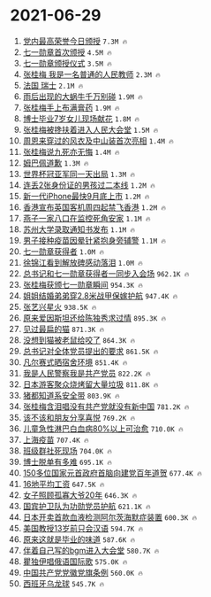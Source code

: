 # 2021-06-29

1. [党内最高荣誉今日颁授](https://s.weibo.com/weibo?q=%23%E5%85%9A%E5%86%85%E6%9C%80%E9%AB%98%E8%8D%A3%E8%AA%89%E4%BB%8A%E6%97%A5%E9%A2%81%E6%8E%88%23&Refer=top) `7.3M 🔥`
1. [七一勋章首次颁授](https://s.weibo.com/weibo?q=%23%E4%B8%83%E4%B8%80%E5%8B%8B%E7%AB%A0%E9%A6%96%E6%AC%A1%E9%A2%81%E6%8E%88%23&Refer=top) `4.5M 🔥`
1. [七一勋章颁授仪式](https://s.weibo.com/weibo?q=%23%E4%B8%83%E4%B8%80%E5%8B%8B%E7%AB%A0%E9%A2%81%E6%8E%88%E4%BB%AA%E5%BC%8F%23&Refer=top) `3.5M 🔥`
1. [张桂梅 我是一名普通的人民教师](https://s.weibo.com/weibo?q=%E5%BC%A0%E6%A1%82%E6%A2%85%20%E6%88%91%E6%98%AF%E4%B8%80%E5%90%8D%E6%99%AE%E9%80%9A%E7%9A%84%E4%BA%BA%E6%B0%91%E6%95%99%E5%B8%88&Refer=top) `2.3M 🔥`
1. [法国 瑞士](https://s.weibo.com/weibo?q=%E6%B3%95%E5%9B%BD%20%E7%91%9E%E5%A3%AB&Refer=top) `2.1M 🔥`
1. [雨后出现的大蜗牛千万别碰](https://s.weibo.com/weibo?q=%23%E9%9B%A8%E5%90%8E%E5%87%BA%E7%8E%B0%E7%9A%84%E5%A4%A7%E8%9C%97%E7%89%9B%E5%8D%83%E4%B8%87%E5%88%AB%E7%A2%B0%23&Refer=top) `1.9M 🔥`
1. [张桂梅手上布满膏药](https://s.weibo.com/weibo?q=%23%E5%BC%A0%E6%A1%82%E6%A2%85%E6%89%8B%E4%B8%8A%E5%B8%83%E6%BB%A1%E8%86%8F%E8%8D%AF%23&Refer=top) `1.9M 🔥`
1. [博士毕业7岁女儿现场献花](https://s.weibo.com/weibo?q=%23%E5%8D%9A%E5%A3%AB%E6%AF%95%E4%B8%9A7%E5%B2%81%E5%A5%B3%E5%84%BF%E7%8E%B0%E5%9C%BA%E7%8C%AE%E8%8A%B1%23&Refer=top) `1.8M 🔥`
1. [张桂梅被搀扶着进入人民大会堂](https://s.weibo.com/weibo?q=%23%E5%BC%A0%E6%A1%82%E6%A2%85%E8%A2%AB%E6%90%80%E6%89%B6%E7%9D%80%E8%BF%9B%E5%85%A5%E4%BA%BA%E6%B0%91%E5%A4%A7%E4%BC%9A%E5%A0%82%23&Refer=top) `1.5M 🔥`
1. [周恩来穿过的风衣及中山装首次亮相](https://s.weibo.com/weibo?q=%23%E5%91%A8%E6%81%A9%E6%9D%A5%E7%A9%BF%E8%BF%87%E7%9A%84%E9%A3%8E%E8%A1%A3%E5%8F%8A%E4%B8%AD%E5%B1%B1%E8%A3%85%E9%A6%96%E6%AC%A1%E4%BA%AE%E7%9B%B8%23&Refer=top) `1.4M 🔥`
1. [张桂梅说九死亦无悔](https://s.weibo.com/weibo?q=%23%E5%BC%A0%E6%A1%82%E6%A2%85%E8%AF%B4%E4%B9%9D%E6%AD%BB%E4%BA%A6%E6%97%A0%E6%82%94%23&Refer=top) `1.4M 🔥`
1. [姆巴佩道歉](https://s.weibo.com/weibo?q=%23%E5%A7%86%E5%B7%B4%E4%BD%A9%E9%81%93%E6%AD%89%23&Refer=top) `1.3M 🔥`
1. [世界杯冠亚军同一天出局](https://s.weibo.com/weibo?q=%23%E4%B8%96%E7%95%8C%E6%9D%AF%E5%86%A0%E4%BA%9A%E5%86%9B%E5%90%8C%E4%B8%80%E5%A4%A9%E5%87%BA%E5%B1%80%23&Refer=top) `1.3M 🔥`
1. [连丢2张身份证的男孩过二本线](https://s.weibo.com/weibo?q=%23%E8%BF%9E%E4%B8%A22%E5%BC%A0%E8%BA%AB%E4%BB%BD%E8%AF%81%E7%9A%84%E7%94%B7%E5%AD%A9%E8%BF%87%E4%BA%8C%E6%9C%AC%E7%BA%BF%23&Refer=top) `1.2M 🔥`
1. [新一代iPhone最快9月底上市](https://s.weibo.com/weibo?q=%23%E6%96%B0%E4%B8%80%E4%BB%A3iPhone%E6%9C%80%E5%BF%AB9%E6%9C%88%E5%BA%95%E4%B8%8A%E5%B8%82%23&Refer=top) `1.2M 🔥`
1. [香港宣布英国客机周四起禁飞香港](https://s.weibo.com/weibo?q=%23%E9%A6%99%E6%B8%AF%E5%AE%A3%E5%B8%83%E8%8B%B1%E5%9B%BD%E5%AE%A2%E6%9C%BA%E5%91%A8%E5%9B%9B%E8%B5%B7%E7%A6%81%E9%A3%9E%E9%A6%99%E6%B8%AF%23&Refer=top) `1.2M 🔥`
1. [燕子一家八口在监控死角安家](https://s.weibo.com/weibo?q=%23%E7%87%95%E5%AD%90%E4%B8%80%E5%AE%B6%E5%85%AB%E5%8F%A3%E5%9C%A8%E7%9B%91%E6%8E%A7%E6%AD%BB%E8%A7%92%E5%AE%89%E5%AE%B6%23&Refer=top) `1.1M 🔥`
1. [苏州大学录取通知书发布](https://s.weibo.com/weibo?q=%23%E8%8B%8F%E5%B7%9E%E5%A4%A7%E5%AD%A6%E5%BD%95%E5%8F%96%E9%80%9A%E7%9F%A5%E4%B9%A6%E5%8F%91%E5%B8%83%23&Refer=top) `1.1M 🔥`
1. [男子接种疫苗因晕针紧抱身旁辅警](https://s.weibo.com/weibo?q=%23%E7%94%B7%E5%AD%90%E6%8E%A5%E7%A7%8D%E7%96%AB%E8%8B%97%E5%9B%A0%E6%99%95%E9%92%88%E7%B4%A7%E6%8A%B1%E8%BA%AB%E6%97%81%E8%BE%85%E8%AD%A6%23&Refer=top) `1.1M 🔥`
1. [七一勋章获得者](https://s.weibo.com/weibo?q=%23%E4%B8%83%E4%B8%80%E5%8B%8B%E7%AB%A0%E8%8E%B7%E5%BE%97%E8%80%85%23&Refer=top) `1.0M 🔥`
1. [徐锦江看到解放碑感动落泪](https://s.weibo.com/weibo?q=%23%E5%BE%90%E9%94%A6%E6%B1%9F%E7%9C%8B%E5%88%B0%E8%A7%A3%E6%94%BE%E7%A2%91%E6%84%9F%E5%8A%A8%E8%90%BD%E6%B3%AA%23&Refer=top) `1.0M 🔥`
1. [总书记和七一勋章获得者一同步入会场](https://s.weibo.com/weibo?q=%23%E6%80%BB%E4%B9%A6%E8%AE%B0%E5%92%8C%E4%B8%83%E4%B8%80%E5%8B%8B%E7%AB%A0%E8%8E%B7%E5%BE%97%E8%80%85%E4%B8%80%E5%90%8C%E6%AD%A5%E5%85%A5%E4%BC%9A%E5%9C%BA%23&Refer=top) `962.1K 🔥`
1. [张桂梅获颁七一勋章瞬间](https://s.weibo.com/weibo?q=%23%E5%BC%A0%E6%A1%82%E6%A2%85%E8%8E%B7%E9%A2%81%E4%B8%83%E4%B8%80%E5%8B%8B%E7%AB%A0%E7%9E%AC%E9%97%B4%23&Refer=top) `954.3K 🔥`
1. [姐姐结婚弟弟穿2.8米战甲保嫁护航](https://s.weibo.com/weibo?q=%23%E5%A7%90%E5%A7%90%E7%BB%93%E5%A9%9A%E5%BC%9F%E5%BC%9F%E7%A9%BF2.8%E7%B1%B3%E6%88%98%E7%94%B2%E4%BF%9D%E5%AB%81%E6%8A%A4%E8%88%AA%23&Refer=top) `947.4K 🔥`
1. [张艺兴星火](https://s.weibo.com/weibo?q=%23%E5%BC%A0%E8%89%BA%E5%85%B4%E6%98%9F%E7%81%AB%23&Refer=top) `938.5K 🔥`
1. [原来爱因斯坦还给陈独秀求过情](https://s.weibo.com/weibo?q=%23%E5%8E%9F%E6%9D%A5%E7%88%B1%E5%9B%A0%E6%96%AF%E5%9D%A6%E8%BF%98%E7%BB%99%E9%99%88%E7%8B%AC%E7%A7%80%E6%B1%82%E8%BF%87%E6%83%85%23&Refer=top) `895.3K 🔥`
1. [见过最扁的猫](https://s.weibo.com/weibo?q=%23%E8%A7%81%E8%BF%87%E6%9C%80%E6%89%81%E7%9A%84%E7%8C%AB%23&Refer=top) `871.3K 🔥`
1. [没想到猫被老鼠给咬了](https://s.weibo.com/weibo?q=%23%E6%B2%A1%E6%83%B3%E5%88%B0%E7%8C%AB%E8%A2%AB%E8%80%81%E9%BC%A0%E7%BB%99%E5%92%AC%E4%BA%86%23&Refer=top) `864.3K 🔥`
1. [总书记对全体党员提出的要求](https://s.weibo.com/weibo?q=%23%E6%80%BB%E4%B9%A6%E8%AE%B0%E5%AF%B9%E5%85%A8%E4%BD%93%E5%85%9A%E5%91%98%E6%8F%90%E5%87%BA%E7%9A%84%E8%A6%81%E6%B1%82%23&Refer=top) `861.5K 🔥`
1. [凡尔赛式晒宿舍环境](https://s.weibo.com/weibo?q=%23%E5%87%A1%E5%B0%94%E8%B5%9B%E5%BC%8F%E6%99%92%E5%AE%BF%E8%88%8D%E7%8E%AF%E5%A2%83%23&Refer=top) `851.4K 🔥`
1. [我是人民警察我是共产党员](https://s.weibo.com/weibo?q=%23%E6%88%91%E6%98%AF%E4%BA%BA%E6%B0%91%E8%AD%A6%E5%AF%9F%E6%88%91%E6%98%AF%E5%85%B1%E4%BA%A7%E5%85%9A%E5%91%98%23&Refer=top) `822.2K 🔥`
1. [日本游客聚众烧烤留大量垃圾](https://s.weibo.com/weibo?q=%23%E6%97%A5%E6%9C%AC%E6%B8%B8%E5%AE%A2%E8%81%9A%E4%BC%97%E7%83%A7%E7%83%A4%E7%95%99%E5%A4%A7%E9%87%8F%E5%9E%83%E5%9C%BE%23&Refer=top) `811.8K 🔥`
1. [猪都知道系安全带](https://s.weibo.com/weibo?q=%23%E7%8C%AA%E9%83%BD%E7%9F%A5%E9%81%93%E7%B3%BB%E5%AE%89%E5%85%A8%E5%B8%A6%23&Refer=top) `803.9K 🔥`
1. [张桂梅含泪唱没有共产党就没有新中国](https://s.weibo.com/weibo?q=%23%E5%BC%A0%E6%A1%82%E6%A2%85%E5%90%AB%E6%B3%AA%E5%94%B1%E6%B2%A1%E6%9C%89%E5%85%B1%E4%BA%A7%E5%85%9A%E5%B0%B1%E6%B2%A1%E6%9C%89%E6%96%B0%E4%B8%AD%E5%9B%BD%23&Refer=top) `781.2K 🔥`
1. [该不该和朋友分享喜悦](https://s.weibo.com/weibo?q=%23%E8%AF%A5%E4%B8%8D%E8%AF%A5%E5%92%8C%E6%9C%8B%E5%8F%8B%E5%88%86%E4%BA%AB%E5%96%9C%E6%82%A6%23&Refer=top) `769.2K 🔥`
1. [儿童急性淋巴白血病80%以上可治愈](https://s.weibo.com/weibo?q=%23%E5%84%BF%E7%AB%A5%E6%80%A5%E6%80%A7%E6%B7%8B%E5%B7%B4%E7%99%BD%E8%A1%80%E7%97%8580%25%E4%BB%A5%E4%B8%8A%E5%8F%AF%E6%B2%BB%E6%84%88%23&Refer=top) `710.0K 🔥`
1. [上海疫苗](https://s.weibo.com/weibo?q=%E4%B8%8A%E6%B5%B7%E7%96%AB%E8%8B%97&Refer=top) `707.4K 🔥`
1. [班级群社死现场](https://s.weibo.com/weibo?q=%23%E7%8F%AD%E7%BA%A7%E7%BE%A4%E7%A4%BE%E6%AD%BB%E7%8E%B0%E5%9C%BA%23&Refer=top) `704.0K 🔥`
1. [博士脱单有多难](https://s.weibo.com/weibo?q=%23%E5%8D%9A%E5%A3%AB%E8%84%B1%E5%8D%95%E6%9C%89%E5%A4%9A%E9%9A%BE%23&Refer=top) `695.1K 🔥`
1. [150多位国家元首政府首脑向建党百年道贺](https://s.weibo.com/weibo?q=%23150%E5%A4%9A%E4%BD%8D%E5%9B%BD%E5%AE%B6%E5%85%83%E9%A6%96%E6%94%BF%E5%BA%9C%E9%A6%96%E8%84%91%E5%90%91%E5%BB%BA%E5%85%9A%E7%99%BE%E5%B9%B4%E9%81%93%E8%B4%BA%23&Refer=top) `677.4K 🔥`
1. [16地平均工资](https://s.weibo.com/weibo?q=%2316%E5%9C%B0%E5%B9%B3%E5%9D%87%E5%B7%A5%E8%B5%84%23&Refer=top) `647.5K 🔥`
1. [女子照顾孤寡大爷20年](https://s.weibo.com/weibo?q=%23%E5%A5%B3%E5%AD%90%E7%85%A7%E9%A1%BE%E5%AD%A4%E5%AF%A1%E5%A4%A7%E7%88%B720%E5%B9%B4%23&Refer=top) `646.3K 🔥`
1. [国宾护卫队为功勋党员护航](https://s.weibo.com/weibo?q=%23%E5%9B%BD%E5%AE%BE%E6%8A%A4%E5%8D%AB%E9%98%9F%E4%B8%BA%E5%8A%9F%E5%8B%8B%E5%85%9A%E5%91%98%E6%8A%A4%E8%88%AA%23&Refer=top) `621.1K 🔥`
1. [日本开卖首款血液检测阿尔茨海默症装置](https://s.weibo.com/weibo?q=%23%E6%97%A5%E6%9C%AC%E5%BC%80%E5%8D%96%E9%A6%96%E6%AC%BE%E8%A1%80%E6%B6%B2%E6%A3%80%E6%B5%8B%E9%98%BF%E5%B0%94%E8%8C%A8%E6%B5%B7%E9%BB%98%E7%97%87%E8%A3%85%E7%BD%AE%23&Refer=top) `600.3K 🔥`
1. [美国教授13岁前只会汉语](https://s.weibo.com/weibo?q=%23%E7%BE%8E%E5%9B%BD%E6%95%99%E6%8E%8813%E5%B2%81%E5%89%8D%E5%8F%AA%E4%BC%9A%E6%B1%89%E8%AF%AD%23&Refer=top) `594.7K 🔥`
1. [原来这就是毕业的味道](https://s.weibo.com/weibo?q=%23%E5%8E%9F%E6%9D%A5%E8%BF%99%E5%B0%B1%E6%98%AF%E6%AF%95%E4%B8%9A%E7%9A%84%E5%91%B3%E9%81%93%23&Refer=top) `587.6K 🔥`
1. [伴着自己写的bgm进入大会堂](https://s.weibo.com/weibo?q=%23%E4%BC%B4%E7%9D%80%E8%87%AA%E5%B7%B1%E5%86%99%E7%9A%84bgm%E8%BF%9B%E5%85%A5%E5%A4%A7%E4%BC%9A%E5%A0%82%23&Refer=top) `580.7K 🔥`
1. [瞿独伊唱俄语国际歌](https://s.weibo.com/weibo?q=%23%E7%9E%BF%E7%8B%AC%E4%BC%8A%E5%94%B1%E4%BF%84%E8%AF%AD%E5%9B%BD%E9%99%85%E6%AD%8C%23&Refer=top) `575.0K 🔥`
1. [中国共产党党徽党旗条例](https://s.weibo.com/weibo?q=%E4%B8%AD%E5%9B%BD%E5%85%B1%E4%BA%A7%E5%85%9A%E5%85%9A%E5%BE%BD%E5%85%9A%E6%97%97%E6%9D%A1%E4%BE%8B&Refer=top) `560.0K 🔥`
1. [西班牙乌龙球](https://s.weibo.com/weibo?q=%E8%A5%BF%E7%8F%AD%E7%89%99%E4%B9%8C%E9%BE%99%E7%90%83&Refer=top) `545.7K 🔥`

